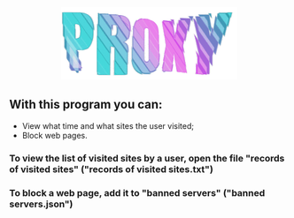 <p align="center">
<img src="readme\logo.gif" />
</p>


## With this program you can:

- View what time and what sites the user visited;
- Block web pages.

### To view the list of visited sites by a user, open the file "records of visited sites" ("records of visited sites.txt")

### To block a web page, add it to "banned servers" ("banned servers.json")
